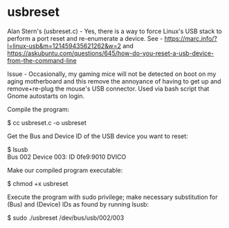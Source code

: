 # usbreset
Alan Stern's (usbreset.c) - Yes, there is a way to force Linux's USB stack to perform a port reset and re-enumerate a device.
See - https://marc.info/?l=linux-usb&m=121459435621262&w=2 and https://askubuntu.com/questions/645/how-do-you-reset-a-usb-device-from-the-command-line

Issue - Occasionally, my gaming mice will not be detected on boot on my aging motherboard and this remove the annoyance of having to get up and remove+re-plug the mouse's USB connector. Used via bash script that Gnome autostarts on login.

Compile the program:

$ cc usbreset.c -o usbreset

Get the Bus and Device ID of the USB device you want to reset:

$ lsusb  
Bus 002 Device 003: ID 0fe9:9010 DVICO  

Make our compiled program executable:

$ chmod +x usbreset

Execute the program with sudo privilege; make necessary substitution for (Bus) and (Device) IDs as found by running lsusb:

$ sudo ./usbreset /dev/bus/usb/002/003
